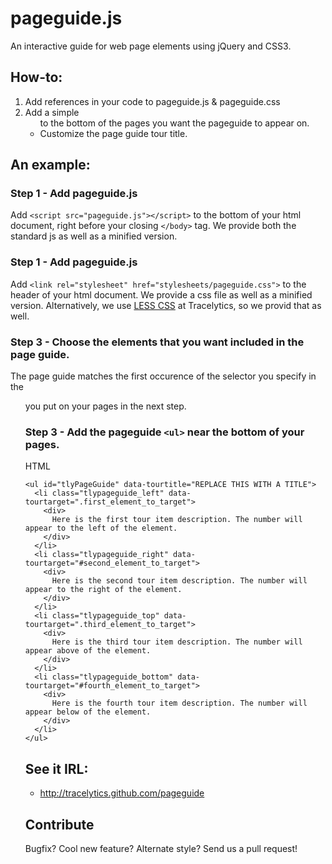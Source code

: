 pageguide.js
============

An interactive guide for web page elements using jQuery and CSS3.

## How-to:
1. Add references in your code to pageguide.js & pageguide.css
2. Add a simple <ul> to the bottom of the pages you want the pageguide to appear on.
3. Customize the page guide tour title.

## An example:

### Step 1 - Add pageguide.js 

Add `<script src="pageguide.js"></script>` to the bottom of your html document, right before your closing `</body>` tag.
We provide both the standard js as well as a minified version.

### Step 1 - Add pageguide.js 

Add `<link rel="stylesheet" href="stylesheets/pageguide.css">` to the header of your html document.
We provide a css file as well as a minified version. Alternatively, we use <a href="http://lesscss.org/" target="_blank">LESS CSS</a> at Tracelytics, so we provid that as well. 

### Step 3 - Choose the elements that you want included in the page guide.
The page guide matches the first occurence of the selector you specify in the <ul> you put on your pages in the next step.

### Step 3 - Add the pageguide `<ul>` near the bottom of your pages.

HTML

    <ul id="tlyPageGuide" data-tourtitle="REPLACE THIS WITH A TITLE">
      <li class="tlypageguide_left" data-tourtarget=".first_element_to_target">
        <div>
          Here is the first tour item description. The number will appear to the left of the element.
        </div>
      </li>
      <li class="tlypageguide_right" data-tourtarget="#second_element_to_target">
        <div>
          Here is the second tour item description. The number will appear to the right of the element.
        </div>
      </li>
      <li class="tlypageguide_top" data-tourtarget=".third_element_to_target">
        <div>
          Here is the third tour item description. The number will appear above of the element.
        </div>
      </li>
      <li class="tlypageguide_bottom" data-tourtarget="#fourth_element_to_target">
        <div>
          Here is the fourth tour item description. The number will appear below of the element.
        </div>
      </li>
    </ul>


## See it IRL:
* http://tracelytics.github.com/pageguide

## Contribute
Bugfix?  Cool new feature?  Alternate style?  Send us a pull request!
